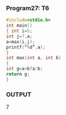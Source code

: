 ### Program27: T6
```C
#include<stdio.h>
int main()
{ int i=5;
int j=7,a;
a=max(i,j);
printf(“%d”,a);
}
int max(int a, int b)
{
int g=a>b?a:b;
return g;
}
```
### OUTPUT
7
